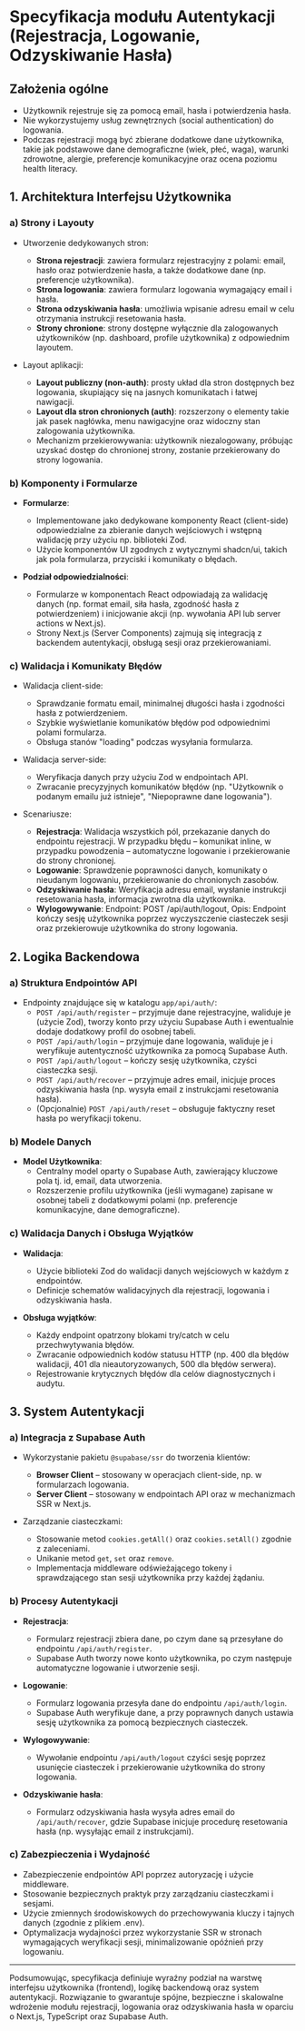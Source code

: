 # Specyfikacja modułu Autentykacji (Rejestracja, Logowanie, Odzyskiwanie Hasła)

## Założenia ogólne
- Użytkownik rejestruje się za pomocą email, hasła i potwierdzenia hasła.
- Nie wykorzystujemy usług zewnętrznych (social authentication) do logowania.
- Podczas rejestracji mogą być zbierane dodatkowe dane użytkownika, takie jak podstawowe dane demograficzne (wiek, płeć, waga), warunki zdrowotne, alergie, preferencje komunikacyjne oraz ocena poziomu health literacy.

## 1. Architektura Interfejsu Użytkownika

### a) Strony i Layouty
- Utworzenie dedykowanych stron:
  - **Strona rejestracji**: zawiera formularz rejestracyjny z polami: email, hasło oraz potwierdzenie hasła, a także dodatkowe dane (np. preferencje użytkownika). 
  - **Strona logowania**: zawiera formularz logowania wymagający email i hasła.
  - **Strona odzyskiwania hasła**: umożliwia wpisanie adresu email w celu otrzymania instrukcji resetowania hasła.
  - **Strony chronione**: strony dostępne wyłącznie dla zalogowanych użytkowników (np. dashboard, profile użytkownika) z odpowiednim layoutem.

- Layout aplikacji:
  - **Layout publiczny (non-auth)**: prosty układ dla stron dostępnych bez logowania, skupiający się na jasnych komunikatach i łatwej nawigacji.
  - **Layout dla stron chronionych (auth)**: rozszerzony o elementy takie jak pasek nagłówka, menu nawigacyjne oraz widoczny stan zalogowania użytkownika.
  - Mechanizm przekierowywania: użytkownik niezalogowany, próbując uzyskać dostęp do chronionej strony, zostanie przekierowany do strony logowania.

### b) Komponenty i Formularze
- **Formularze**:
  - Implementowane jako dedykowane komponenty React (client-side) odpowiedzialne za zbieranie danych wejściowych i wstępną walidację przy użyciu np. biblioteki Zod.
  - Użycie komponentów UI zgodnych z wytycznymi shadcn/ui, takich jak pola formularza, przyciski i komunikaty o błędach.

- **Podział odpowiedzialności**:
  - Formularze w komponentach React odpowiadają za walidację danych (np. format email, siła hasła, zgodność hasła z potwierdzeniem) i inicjowanie akcji (np. wywołania API lub server actions w Next.js).
  - Strony Next.js (Server Components) zajmują się integracją z backendem autentykacji, obsługą sesji oraz przekierowaniami.

### c) Walidacja i Komunikaty Błędów
- Walidacja client-side:
  - Sprawdzanie formatu email, minimalnej długości hasła i zgodności hasła z potwierdzeniem.
  - Szybkie wyświetlanie komunikatów błędów pod odpowiednimi polami formularza.
  - Obsługa stanów "loading" podczas wysyłania formularza.

- Walidacja server-side:
  - Weryfikacja danych przy użyciu Zod w endpointach API.
  - Zwracanie precyzyjnych komunikatów błędów (np. "Użytkownik o podanym emailu już istnieje", "Niepoprawne dane logowania").

- Scenariusze:
  - **Rejestracja**: Walidacja wszystkich pól, przekazanie danych do endpointu rejestracji. W przypadku błędu – komunikat inline, w przypadku powodzenia – automatyczne logowanie i przekierowanie do strony chronionej.
  - **Logowanie**: Sprawdzenie poprawności danych, komunikaty o nieudanym logowaniu, przekierowanie do chronionych zasobów.
  - **Odzyskiwanie hasła**: Weryfikacja adresu email, wysłanie instrukcji resetowania hasła, informacja zwrotna dla użytkownika.
  - **Wylogowywanie**: Endpoint: POST /api/auth/logout, Opis: Endpoint kończy sesję użytkownika poprzez wyczyszczenie ciasteczek sesji oraz przekierowuje użytkownika do strony logowania.

## 2. Logika Backendowa

### a) Struktura Endpointów API
- Endpointy znajdujące się w katalogu `app/api/auth/`:
  - `POST /api/auth/register` – przyjmuje dane rejestracyjne, waliduje je (użycie Zod), tworzy konto przy użyciu Supabase Auth i ewentualnie dodaje dodatkowy profil do osobnej tabeli.
  - `POST /api/auth/login` – przyjmuje dane logowania, waliduje je i weryfikuje autentyczność użytkownika za pomocą Supabase Auth.
  - `POST /api/auth/logout` – kończy sesję użytkownika, czyści ciasteczka sesji.
  - `POST /api/auth/recover` – przyjmuje adres email, inicjuje proces odzyskiwania hasła (np. wysyła email z instrukcjami resetowania hasła).
  - (Opcjonalnie) `POST /api/auth/reset` – obsługuje faktyczny reset hasła po weryfikacji tokenu.

### b) Modele Danych
- **Model Użytkownika**:
  - Centralny model oparty o Supabase Auth, zawierający kluczowe pola tj. id, email, data utworzenia.
  - Rozszerzenie profilu użytkownika (jeśli wymagane) zapisane w osobnej tabeli z dodatkowymi polami (np. preferencje komunikacyjne, dane demograficzne).

### c) Walidacja Danych i Obsługa Wyjątków
- **Walidacja**:
  - Użycie biblioteki Zod do walidacji danych wejściowych w każdym z endpointów.
  - Definicje schematów walidacyjnych dla rejestracji, logowania i odzyskiwania hasła.

- **Obsługa wyjątków**:
  - Każdy endpoint opatrzony blokami try/catch w celu przechwytywania błędów.
  - Zwracanie odpowiednich kodów statusu HTTP (np. 400 dla błędów walidacji, 401 dla nieautoryzowanych, 500 dla błędów serwera).
  - Rejestrowanie krytycznych błędów dla celów diagnostycznych i audytu.

## 3. System Autentykacji

### a) Integracja z Supabase Auth
- Wykorzystanie pakietu `@supabase/ssr` do tworzenia klientów:
  - **Browser Client** – stosowany w operacjach client-side, np. w formularzach logowania.
  - **Server Client** – stosowany w endpointach API oraz w mechanizmach SSR w Next.js.

- Zarządzanie ciasteczkami:
  - Stosowanie metod `cookies.getAll()` oraz `cookies.setAll()` zgodnie z zaleceniami.
  - Unikanie metod `get`, `set` oraz `remove`.
  - Implementacja middleware odświeżającego tokeny i sprawdzającego stan sesji użytkownika przy każdej żądaniu.

### b) Procesy Autentykacji
- **Rejestracja**:
  - Formularz rejestracji zbiera dane, po czym dane są przesyłane do endpointu `/api/auth/register`.
  - Supabase Auth tworzy nowe konto użytkownika, po czym następuje automatyczne logowanie i utworzenie sesji.

- **Logowanie**:
  - Formularz logowania przesyła dane do endpointu `/api/auth/login`.
  - Supabase Auth weryfikuje dane, a przy poprawnych danych ustawia sesję użytkownika za pomocą bezpiecznych ciasteczek.

- **Wylogowywanie**:
  - Wywołanie endpointu `/api/auth/logout` czyści sesję poprzez usunięcie ciasteczek i przekierowanie użytkownika do strony logowania.

- **Odzyskiwanie hasła**:
  - Formularz odzyskiwania hasła wysyła adres email do `/api/auth/recover`, gdzie Supabase inicjuje procedurę resetowania hasła (np. wysyłając email z instrukcjami).

### c) Zabezpieczenia i Wydajność
- Zabezpieczenie endpointów API poprzez autoryzację i użycie middleware.
- Stosowanie bezpiecznych praktyk przy zarządzaniu ciasteczkami i sesjami.
- Użycie zmiennych środowiskowych do przechowywania kluczy i tajnych danych (zgodnie z plikiem .env).
- Optymalizacja wydajności przez wykorzystanie SSR w stronach wymagających weryfikacji sesji, minimalizowanie opóźnień przy logowaniu.

---

Podsumowując, specyfikacja definiuje wyraźny podział na warstwę interfejsu użytkownika (frontend), logikę backendową oraz system autentykacji. Rozwiązanie to gwarantuje spójne, bezpieczne i skalowalne wdrożenie modułu rejestracji, logowania oraz odzyskiwania hasła w oparciu o Next.js, TypeScript oraz Supabase Auth. 